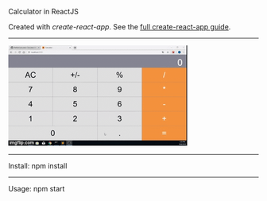 Calculator in ReactJS

Created with *create-react-app*. See the [full create-react-app guide](https://github.com/facebookincubator/create-react-app/blob/master/template/README.md).

---

![](calculator.gif)

---

Install:
npm install

---

Usage:
npm start
